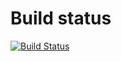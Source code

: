 # Build status

[![Build Status](https://travis-ci.com/nbnuk/alerts-nbn.svg?branch=main)](https://travis-ci.com/nbnuk/alerts-nbn)

